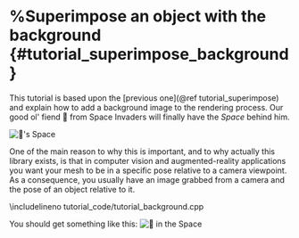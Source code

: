 # %Superimpose an object with the background {#tutorial_superimpose_background}

This tutorial is based upon the [previous one](@ref tutorial_superimpose) and
explain how to add a background image to the rendering process.
Our good ol' fiend 👾 from Space Invaders will finally have the _Space_ behind
him.

![👾's Space](space.png)

One of the main reason to why this is important, and to why actually this
library exists, is that in computer vision and augmented-reality applications
you want your mesh to be in a specific pose relative to a camera viewpoint.
As a consequence, you usually have an image grabbed from a camera and the pose
of an object relative to it.<br>

\includelineno tutorial_code/tutorial_background.cpp

You should get something like this:
![👾 in the Space](alien_space.jpg)
